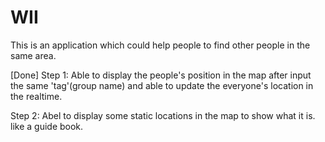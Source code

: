 # WII

This is an application which could help people to find other people in the same area.

[Done] Step 1: Able to display the people's position in the map after input the same 'tag'(group name) and able to update the everyone's location in the realtime.

Step 2: Abel to display some static locations in the map to show what it is. like a guide book.
